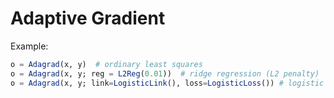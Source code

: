 # Adaptive Gradient

Example:
```julia
o = Adagrad(x, y)  # ordinary least squares
o = Adagrad(x, y; reg = L2Reg(0.01))  # ridge regression (L2 penalty)
o = Adagrad(x, y; link=LogisticLink(), loss=LogisticLoss()) # logistic regression
```
